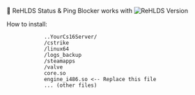 🚫 ReHLDS Status & Ping Blocker
works with
![ReHLDS Version](https://img.shields.io/badge/ReHLDS-3.14.0.857-blue.svg)

How to install:

                ..YourCs16Server/
                /cstrike
                /linux64
                /logs_backup
                /steamapps
                /valve
                core.so
                engine_i486.so <-- Replace this file
                ... (other files)


